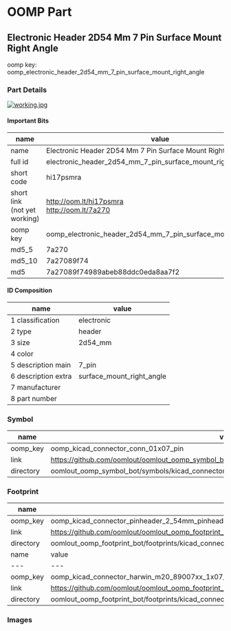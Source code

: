 # OOMP Part  
## Electronic Header 2D54 Mm 7 Pin Surface Mount Right Angle  
  
oomp key: oomp_electronic_header_2d54_mm_7_pin_surface_mount_right_angle  
  
### Part Details  
  
[![working.jpg](working_600.jpg)](working.jpg)  
  
#### Important Bits  
| name | value | 
| --- | --- | 
| name | Electronic Header 2D54 Mm 7 Pin Surface Mount Right Angle | 
| full id | electronic_header_2d54_mm_7_pin_surface_mount_right_angle | 
| short code | hi17psmra | 
| short link<br>(not yet working) | http://oom.lt/hi17psmra<br>http://oom.lt/7a270 | 
| oomp key | oomp_electronic_header_2d54_mm_7_pin_surface_mount_right_angle | 
| md5_5 | 7a270 | 
| md5_10 | 7a27089f74 | 
| md5 | 7a27089f74989abeb88ddc0eda8aa7f2 | 
#### ID Composition  
| name | value | 
| --- | --- | 
| 1 classification | electronic | 
| 2 type | header | 
| 3 size | 2d54_mm | 
| 4 color |  | 
| 5 description main | 7_pin | 
| 6 description extra | surface_mount_right_angle | 
| 7 manufacturer |  | 
| 8 part number |  | 
### Symbol  
| name | value | 
| --- | --- | 
| oomp_key | oomp_kicad_connector_conn_01x07_pin | 
| link | https://github.com/oomlout/oomlout_oomp_symbol_bot/tree/main/symbols/kicad_connector_conn_01x07_pin | 
| directory | oomlout_oomp_symbol_bot/symbols/kicad_connector_conn_01x07_pin//working/working.kicad_sym | 
### Footprint  
| name | value | 
| --- | --- | 
| oomp_key | oomp_kicad_connector_pinheader_2_54mm_pinheader_1x07_p2_54mm_vertical | 
| link | https://github.com/oomlout/oomlout_oomp_footprint_bot/tree/main/foootprntss/kicad_connector_pinheader_2_54mm_pinheader_1x07_p2_54mm_vertical | 
| directory | oomlout_oomp_footprint_bot/footprints/kicad_connector_pinheader_2_54mm_pinheader_1x07_p2_54mm_vertical//working/working.kicad_mod | 
| name | value | 
| --- | --- | 
| oomp_key | oomp_kicad_connector_harwin_m20_89007xx_1x07_p2_54mm_horizontal | 
| link | https://github.com/oomlout/oomlout_oomp_footprint_bot/tree/main/foootprntss/kicad_connector_harwin_m20_89007xx_1x07_p2_54mm_horizontal | 
| directory | oomlout_oomp_footprint_bot/footprints/kicad_connector_harwin_m20_89007xx_1x07_p2_54mm_horizontal//working/working.kicad_mod | 
### Images  
